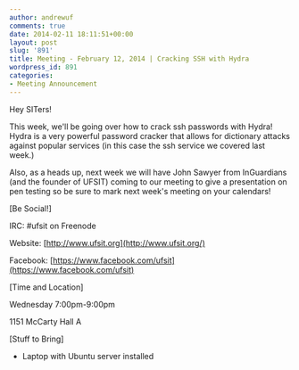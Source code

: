 ```yaml
---
author: andrewuf
comments: true
date: 2014-02-11 18:11:51+00:00
layout: post
slug: '891'
title: Meeting - February 12, 2014 | Cracking SSH with Hydra
wordpress_id: 891
categories:
- Meeting Announcement
---
```


Hey SITers!







This week, we'll be going over how to crack ssh passwords with Hydra! Hydra is a very powerful password cracker that allows for dictionary attacks against popular services (in this case the ssh service we covered last week.)







Also, as a heads up, next week we will have John Sawyer from InGuardians (and the founder of UFSIT) coming to our meeting to give a presentation on pen testing so be sure to mark next week's meeting on your calendars!







[Be Social!]




IRC: #ufsit on Freenode




Website: [http://www.ufsit.org](http://www.ufsit.org/)




Facebook: [https://www.facebook.com/ufsit](https://www.facebook.com/ufsit)










[Time and Location]




Wednesday 7:00pm-9:00pm




1151 McCarty Hall A







[Stuff to Bring]




- Laptop with Ubuntu server installed



